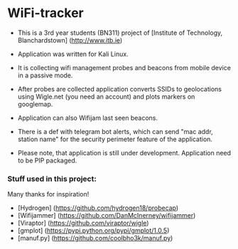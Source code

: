 # WiFi-tracker

* This is a 3rd year students (BN311) project of [Institute of Technology, Blanchardstown] (http://www.itb.ie)

* Application was written for Kali Linux.
* It is collecting wifi management probes and beacons from mobile device in a passive mode.
* After probes are collected application converts SSIDs to geolocations using Wigle.net (you need an account) and plots markers on googlemap.
* Application can also Wifijam last seen beacons.
* There is a def with telegram bot alerts, which can send "mac addr, station name" for the security perimeter feature of the application.

* Please note, that application is still under development. Application need to be PIP packaged.

### Stuff used in this project:

Many thanks for inspiration!

* [Hydrogen] (https://github.com/hydrogen18/probecap)
* [Wifijammer] (https://github.com/DanMcInerney/wifijammer) 
* [Viraptor] (https://github.com/viraptor/wigle)
* [gmplot] (https://pypi.python.org/pypi/gmplot/1.0.5) 
* [manuf.py] (https://github.com/coolbho3k/manuf.py)
